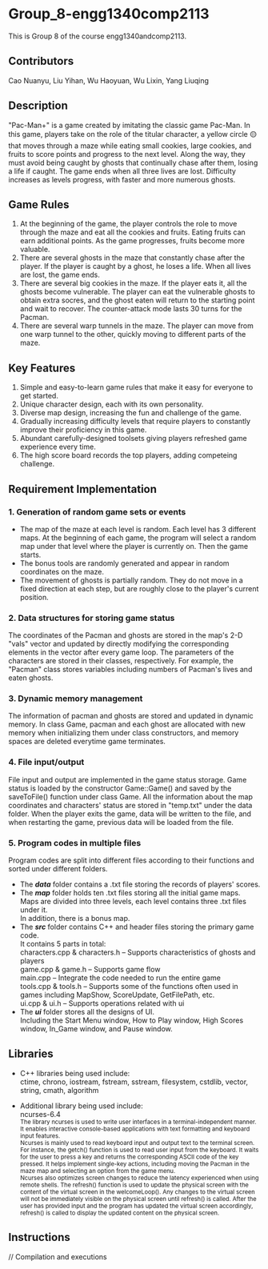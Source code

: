 # Group_8-engg1340comp2113
This is Group 8 of the course engg1340andcomp2113.


## Contributors
Cao Nuanyu, Liu Yihan, Wu Haoyuan, Wu Lixin, Yang Liuqing

## Description
"Pac-Man+" is a game created by imitating the classic game Pac-Man. In this game, players take on the role of the titular character, a yellow circle 🟡 that moves through a maze while eating small cookies, large cookies, and fruits to score points and progress to the next level. Along the way, they must avoid being caught by  ghosts that continually chase after them, losing a life if caught. The game ends when all three lives are lost. Difficulty increases as levels progress, with faster and more numerous ghosts.

## Game Rules
1. At the beginning of the game, the player controls the role to move through the maze and eat all the cookies and fruits. Eating fruits can earn additional points. As the game progresses, fruits become more valuable.
2. There are several ghosts in the maze that constantly chase after the player. If the player is caught by a ghost, he loses a life. When all lives are lost, the game ends.
3. There are several big cookies in the maze. If the player eats it, all the ghosts become vulnerable. The player can eat the vulnerable ghosts to obtain extra socres, and the ghost eaten will return to the starting point and wait to recover. The counter-attack mode lasts 30 turns for the Pacman.
4. There are several warp tunnels in the maze. The player can move from one warp tunnel to the other, quickly moving to different parts of the maze.

## Key Features
1. Simple and easy-to-learn game rules that make it easy for everyone to get started.
2. Unique character design, each with its own personality.
3. Diverse map design, increasing the fun and challenge of the game.
4. Gradually increasing difficulty levels that require players to constantly improve their proficiency in this game.
5. Abundant carefully-designed toolsets giving players refreshed game experience every time.
6. The high score board records the top players, adding competeing challenge. 

## Requirement Implementation
### 1. Generation of random game sets or events

* The map of the maze at each level is random. Each level has 3 different maps. At the beginning of each game, the program will select a random map under that level where the player is currently on. Then the game starts.<br>
* The bonus tools are randomly generated and appear in random coordinates on the maze.<br>
* The movement of ghosts is partially random. They do not move in a fixed direction at each step, but are roughly close to the player's current position.<br>

### 2. Data structures for storing game status

The coordinates of the Pacman and ghosts are stored in the map's 2-D "vals" vector and updated by directly modifying the corresponding elements in the vector after every game loop. The parameters of the characters are stored in their classes, respectively. For example, the "Pacman" class stores variables including numbers of Pacman's lives and eaten ghosts.

### 3. Dynamic memory management

The information of pacman and ghosts are stored and updated in dynamic memory. In class Game, pacman and each ghost are allocated with new memory when initializing them under class constructors, and memory spaces are deleted everytime game terminates.

### 4. File input/output

File input and output are implemented in the game status storage. Game status is loaded by the constructor Game::Game() and saved by the saveToFile() function under class Game. All the information about the map coordinates and characters' status are stored in "temp.txt" under the data folder. When the player exits the game, data will be written to the file, and when restarting the game, previous data will be loaded from the file. 

### 5. Program codes in multiple files

Program codes are split into different files according to their functions and sorted under different folders.<br>
* The ***data*** folder contains a .txt file storing the records of players' scores. 
* The ***map*** folder holds ten .txt files storing all the initial game maps. <br>
Maps are divided into three levels, each level contains three .txt files under it. <br>
In addition, there is a bonus map.
* The ***src*** folder contains C++ and header files storing the primary game code. <br>
It contains 5 parts in total: <br>
characters.cpp & characters.h – Supports characteristics of ghosts and players <br>
game.cpp & game.h – Supports game flow <br>
main.cpp – Integrate the code needed to run the entire game <br>
tools.cpp & tools.h – Supports some of the functions often used in games including MapShow, ScoreUpdate, GetFilePath, etc.<br>
ui.cpp & ui.h – Supports operations related with ui <br>
* The ***ui*** folder stores all the designs of UI. <br>
Including the Start Menu window, How to Play window, High Scores window, In_Game window, and Pause window.

## Libraries

* C++ libraries being used include: <br>
ctime, chrono, iostream, fstream, sstream, filesystem, cstdlib, vector, string, cmath, algorithm

* Additional library being used include: <br>
ncurses-6.4 <br>
<sub>The library ncurses is used to write user interfaces in a terminal-independent manner. It enables interactive console-based applications with text formatting and keyboard input features. <br>
Ncurses is mainly used to read keyboard input and output text to the terminal screen. For instance, the getch() function is used to read user input from the keyboard. It waits for the user to press a key and returns the corresponding ASCII code of the key pressed. It helps implement single-key actions, including moving the Pacman in the maze map and selecting an option from the game menu. <br>
Ncurses also optimizes screen changes to reduce the latency experienced when using remote shells. The refresh() function is used to update the physical screen with the content of the virtual screen in the welcomeLoop(). Any changes to the virtual screen will not be immediately visible on the physical screen until refresh() is called. After the user has provided input and the program has updated the virtual screen accordingly, refresh() is called to display the updated content on the physical screen.</sub>

## Instructions
// Compilation and executions


